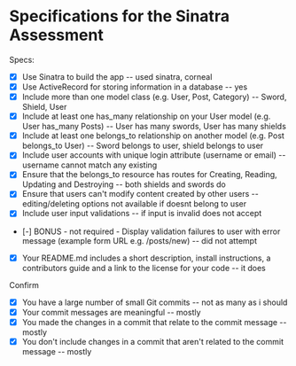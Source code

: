 # Specifications for the Sinatra Assessment

Specs:
- [x] Use Sinatra to build the app -- used sinatra, corneal 
- [x] Use ActiveRecord for storing information in a database -- yes
- [x] Include more than one model class (e.g. User, Post, Category) -- Sword, Shield, User
- [x] Include at least one has_many relationship on your User model (e.g. User has_many Posts) -- User has many swords, User has many shields
- [x] Include at least one belongs_to relationship on another model (e.g. Post belongs_to User) -- Sword belongs to user, shield belongs to user
- [x] Include user accounts with unique login attribute (username or email) -- username cannot match any existing
- [x] Ensure that the belongs_to resource has routes for Creating, Reading, Updating and Destroying -- both shields and swords do
- [x] Ensure that users can't modify content created by other users -- editing/deleting options not available if doesnt belong to user
- [x] Include user input validations -- if input is invalid does not accept 
- [-] BONUS - not required - Display validation failures to user with error message (example form URL e.g. /posts/new) -- did not attempt
- [x] Your README.md includes a short description, install instructions, a contributors guide and a link to the license for your code -- it does

Confirm
- [x] You have a large number of small Git commits -- not as many as i should
- [x] Your commit messages are meaningful -- mostly
- [x] You made the changes in a commit that relate to the commit message -- mostly
- [x] You don't include changes in a commit that aren't related to the commit message -- mostly